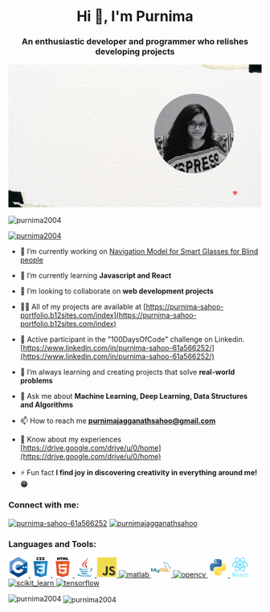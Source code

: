 <h1 align="center">Hi 👋, I'm Purnima</h1>
<h3 align="center">An enthusiastic developer and programmer who relishes developing projects</h3>

<img src="https://github.com/Purnima2004/portfolio-assets/blob/main/Welcome.gif" alt="Animation" width="600">

 
<p align="left"> <img src="https://komarev.com/ghpvc/?username=purnima2004&label=Profile%20views&color=0e75b6&style=flat" alt="purnima2004" /> </p>

<p align="left"> <a href="https://github.com/ryo-ma/github-profile-trophy"><img src="https://github-profile-trophy.vercel.app/?username=purnima2004" alt="purnima2004" /></a> </p>

- 🔭 I’m currently working on [Navigation Model for Smart Glasses for Blind people](https://github.com/Purnima2004/Smart-Glasses-for-Visually-Impaired-People)

- 🌱 I’m currently learning **Javascript and React**

- 👯 I’m looking to collaborate on **web development projects**

- 👨‍💻 All of my projects are available at [https://purnima-sahoo-portfolio.b12sites.com/index](https://purnima-sahoo-portfolio.b12sites.com/index)

- 📝 Active participant in the "100DaysOfCode" challenge on Linkedin. [https://www.linkedin.com/in/purnima-sahoo-61a566252/](https://www.linkedin.com/in/purnima-sahoo-61a566252/)

- 🤝 I’m always learning and creating projects that solve **real-world problems**

- 💬 Ask me about **Machine Learning, Deep Learning, Data Structures and Algorithms**

- 📫 How to reach me **purnimajagganathsahoo@gmail.com**

- 📄 Know about my experiences [https://drive.google.com/drive/u/0/home](https://drive.google.com/drive/u/0/home)

- ⚡ Fun fact **I find joy in discovering creativity in everything around me!😁**

<h3 align="left">Connect with me:</h3>
<p align="left">
<a href="https://linkedin.com/in/purnima-sahoo-61a566252" target="blank"><img align="center" src="https://raw.githubusercontent.com/rahuldkjain/github-profile-readme-generator/master/src/images/icons/Social/linked-in-alt.svg" alt="purnima-sahoo-61a566252" height="30" width="40" /></a>
<a href="https://www.leetcode.com/purnimajagganathsahoo" target="blank"><img align="center" src="https://raw.githubusercontent.com/rahuldkjain/github-profile-readme-generator/master/src/images/icons/Social/leet-code.svg" alt="purnimajagganathsahoo" height="30" width="40" /></a>
</p>

<h3 align="left">Languages and Tools:</h3>
<p align="left"> <a href="https://www.w3schools.com/cpp/" target="_blank" rel="noreferrer"> <img src="https://raw.githubusercontent.com/devicons/devicon/master/icons/cplusplus/cplusplus-original.svg" alt="cplusplus" width="40" height="40"/> </a> <a href="https://www.w3schools.com/css/" target="_blank" rel="noreferrer"> <img src="https://raw.githubusercontent.com/devicons/devicon/master/icons/css3/css3-original-wordmark.svg" alt="css3" width="40" height="40"/> </a> <a href="https://www.w3.org/html/" target="_blank" rel="noreferrer"> <img src="https://raw.githubusercontent.com/devicons/devicon/master/icons/html5/html5-original-wordmark.svg" alt="html5" width="40" height="40"/> </a> <a href="https://www.java.com" target="_blank" rel="noreferrer"> <img src="https://raw.githubusercontent.com/devicons/devicon/master/icons/java/java-original.svg" alt="java" width="40" height="40"/> </a> <a href="https://developer.mozilla.org/en-US/docs/Web/JavaScript" target="_blank" rel="noreferrer"> <img src="https://raw.githubusercontent.com/devicons/devicon/master/icons/javascript/javascript-original.svg" alt="javascript" width="40" height="40"/> </a> <a href="https://www.mathworks.com/" target="_blank" rel="noreferrer"> <img src="https://upload.wikimedia.org/wikipedia/commons/2/21/Matlab_Logo.png" alt="matlab" width="40" height="40"/> </a> <a href="https://www.mysql.com/" target="_blank" rel="noreferrer"> <img src="https://raw.githubusercontent.com/devicons/devicon/master/icons/mysql/mysql-original-wordmark.svg" alt="mysql" width="40" height="40"/> </a> <a href="https://opencv.org/" target="_blank" rel="noreferrer"> <img src="https://www.vectorlogo.zone/logos/opencv/opencv-icon.svg" alt="opencv" width="40" height="40"/> </a> <a href="https://www.python.org" target="_blank" rel="noreferrer"> <img src="https://raw.githubusercontent.com/devicons/devicon/master/icons/python/python-original.svg" alt="python" width="40" height="40"/> </a> <a href="https://reactjs.org/" target="_blank" rel="noreferrer"> <img src="https://raw.githubusercontent.com/devicons/devicon/master/icons/react/react-original-wordmark.svg" alt="react" width="40" height="40"/> </a> <a href="https://scikit-learn.org/" target="_blank" rel="noreferrer"> <img src="https://upload.wikimedia.org/wikipedia/commons/0/05/Scikit_learn_logo_small.svg" alt="scikit_learn" width="40" height="40"/> </a> <a href="https://www.tensorflow.org" target="_blank" rel="noreferrer"> <img src="https://www.vectorlogo.zone/logos/tensorflow/tensorflow-icon.svg" alt="tensorflow" width="40" height="40"/> </a> </p>

<p><img align="left" src="https://github-readme-stats.vercel.app/api/top-langs?username=purnima2004&show_icons=true&locale=en&layout=compact" alt="purnima2004" /></p>

<p>&nbsp;<img align="center" src="https://github-readme-stats.vercel.app/api?username=purnima2004&show_icons=true&locale=en" alt="purnima2004" /></p>
